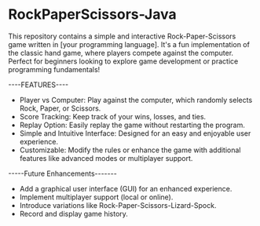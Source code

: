 # RockPaperScissors-Java
This repository contains a simple and interactive Rock-Paper-Scissors game written in [your programming language]. It's a fun implementation of the classic hand game, where players compete against the computer. Perfect for beginners looking to explore game development or practice programming fundamentals!

----FEATURES----
* Player vs Computer: Play against the computer, which randomly selects Rock, Paper, or Scissors.
* Score Tracking: Keep track of your wins, losses, and ties.
* Replay Option: Easily replay the game without restarting the program.
* Simple and Intuitive Interface: Designed for an easy and enjoyable user experience.
* Customizable: Modify the rules or enhance the game with additional features like advanced modes or multiplayer support.


-----Future Enhancements-------
* Add a graphical user interface (GUI) for an enhanced experience.
* Implement multiplayer support (local or online).
* Introduce variations like Rock-Paper-Scissors-Lizard-Spock.
* Record and display game history.
